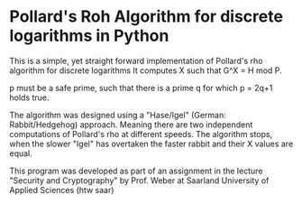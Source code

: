 
# Pollard's Roh Algorithm for discrete logarithms in Python

This is a simple, yet straight forward implementation of Pollard's rho algorithm for discrete logarithms
It computes X such that G^X = H mod P.

p must be a safe prime, such that there is a prime q for which p = 2q+1 holds true.

The algorithm was designed using a "Hase/Igel" (German: Rabbit/Hedgehog) approach.
Meaning there are two independent computations of Pollard's rho at different speeds.
The algorithm stops, when the slower "Igel" has overtaken the faster rabbit and their X values are equal.

This program was developed as part of an assignment in the lecture
"Security and Cryptography" by Prof. Weber at Saarland University of Applied Sciences (htw saar)